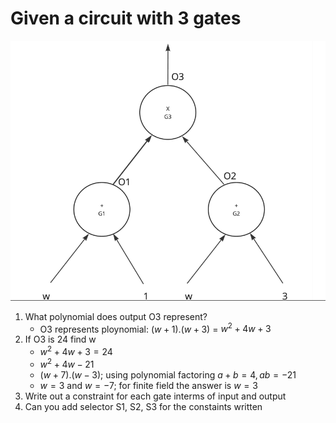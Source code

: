 # Given a circuit with 3 gates

![Gate diagram](hw_12.png)

1. What polynomial does output O3 represent?
	- O3 represents ploynomial: $(w + 1).(w + 3)$ = $w^2 + 4w + 3$
2. If O3 is 24 find w
	- $w^2 + 4w + 3 = 24$
	- $w^2 + 4w - 21$
	- $(w + 7).(w - 3)$; using polynomial factoring $a+b=4 , ab=-21$
	- $w = 3$ and $w = -7$; for finite field the answer is $w = 3$
3. Write out a constraint for each gate interms of input and output
4. Can you add selector S1, S2, S3 for the constaints written

